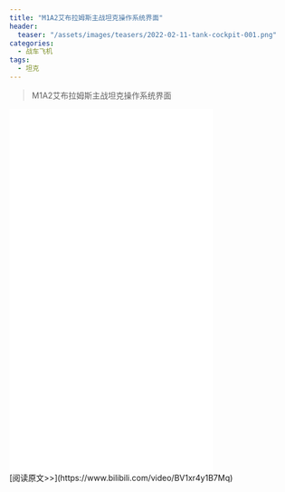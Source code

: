 ```yaml
---
title: "M1A2艾布拉姆斯主战坦克操作系统界面"
header:
  teaser: "/assets/images/teasers/2022-02-11-tank-cockpit-001.png"
categories:
  - 战车飞机
tags:
  - 坦克
---
```


>M1A2艾布拉姆斯主战坦克操作系统界面

<iframe width="360px" height="640px" src="//player.bilibili.com/player.html?aid=767175931&bvid=BV1xr4y1B7Mq&cid=545796828&page=1" scrolling="no" border="0" frameborder="no" framespacing="0" allowfullscreen="true"> </iframe>
<br/>
[阅读原文>>](https://www.bilibili.com/video/BV1xr4y1B7Mq)

